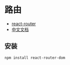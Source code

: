 # 路由

- [react-router](https://reactrouter.com/)
- [中文文档](https://books.sangniao.com/manual/2512864574/3614124914)

## 安装
```
npm install react-router-dom
```